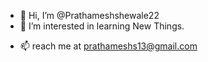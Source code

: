 - 👋 Hi, I’m @Prathameshshewale22
- 👀 I’m interested in learning New Things.
<!-- - 🌱 I’m currently pursuing PG-DAC at IACSD Akurdi   -->
- 📫 reach me at prathameshs13@gmail.com
 <!-- 💞️ I’m looking to collaborate on ... -->

<!---
Prathameshshewale22/Prathameshshewale22 is a ✨ special ✨ repository because its `README.md` (this file) appears on your GitHub profile.
You can click the Preview link to take a look at your changes.
--->
